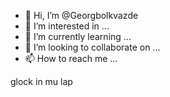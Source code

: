 - 👋 Hi, I’m @Georgbolkvazde
- 👀 I’m interested in ...
- 🌱 I’m currently learning ...
- 💞️ I’m looking to collaborate on ...
- 📫 How to reach me ...

<!---
Georgbolkvazde/Georgbolkvazde is a ✨ special ✨ repository because its `README.md` (this file) appears on your GitHub profile.
You can click the Preview link to take a look at your changes.
--->
glock in mu lap